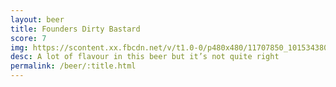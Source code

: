 ```yaml
---
layout: beer
title: Founders Dirty Bastard
score: 7
img: https://scontent.xx.fbcdn.net/v/t1.0-0/p480x480/11707850_10153438037263745_7444067883763013637_n.jpg?oh=70b6689f096cf964ac3e9f97b325e18e&oe=58C117D0
desc: A lot of flavour in this beer but it’s not quite right
permalink: /beer/:title.html
---
```

